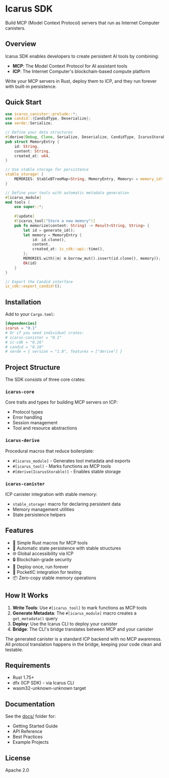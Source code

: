 # Icarus SDK

Build MCP (Model Context Protocol) servers that run as Internet Computer canisters.

## Overview

Icarus SDK enables developers to create persistent AI tools by combining:
- **MCP**: The Model Context Protocol for AI assistant tools
- **ICP**: The Internet Computer's blockchain-based compute platform

Write your MCP servers in Rust, deploy them to ICP, and they run forever with built-in persistence.

## Quick Start

```rust
use icarus_canister::prelude::*;
use candid::{CandidType, Deserialize};
use serde::Serialize;

// Define your data structures
#[derive(Debug, Clone, Serialize, Deserialize, CandidType, IcarusStorable)]
pub struct MemoryEntry {
    id: String,
    content: String,
    created_at: u64,
}

// Use stable storage for persistence
stable_storage! {
    MEMORIES: StableBTreeMap<String, MemoryEntry, Memory> = memory_id!(0);
}

// Define your tools with automatic metadata generation
#[icarus_module]
mod tools {
    use super::*;
    
    #[update]
    #[icarus_tool("Store a new memory")]
    pub fn memorize(content: String) -> Result<String, String> {
        let id = generate_id();
        let memory = MemoryEntry {
            id: id.clone(),
            content,
            created_at: ic_cdk::api::time(),
        };
        MEMORIES.with(|m| m.borrow_mut().insert(id.clone(), memory));
        Ok(id)
    }
}

// Export the Candid interface
ic_cdk::export_candid!();
```

## Installation

Add to your `Cargo.toml`:

```toml
[dependencies]
icarus = "0.1"
# Or if you need individual crates:
# icarus-canister = "0.1"
# ic-cdk = "0.16"
# candid = "0.10"
# serde = { version = "1.0", features = ["derive"] }
```

## Project Structure

The SDK consists of three core crates:

### `icarus-core`
Core traits and types for building MCP servers on ICP:
- Protocol types
- Error handling
- Session management
- Tool and resource abstractions

### `icarus-derive`
Procedural macros that reduce boilerplate:
- `#[icarus_module]` - Generates tool metadata and exports
- `#[icarus_tool]` - Marks functions as MCP tools
- `#[derive(IcarusStorable)]` - Enables stable storage

### `icarus-canister`
ICP canister integration with stable memory:
- `stable_storage!` macro for declaring persistent data
- Memory management utilities
- State persistence helpers

## Features

- 🔧 Simple Rust macros for MCP tools
- 💾 Automatic state persistence with stable structures
- 🌐 Global accessibility via ICP
- 🔒 Blockchain-grade security
- 🚀 Deploy once, run forever
- 🧪 PocketIC integration for testing
- 📦 Zero-copy stable memory operations

## How It Works

1. **Write Tools**: Use `#[icarus_tool]` to mark functions as MCP tools
2. **Generate Metadata**: The `#[icarus_module]` macro creates a `get_metadata()` query
3. **Deploy**: Use the Icarus CLI to deploy your canister
4. **Bridge**: The CLI's bridge translates between MCP and your canister

The generated canister is a standard ICP backend with no MCP awareness. All protocol translation happens in the bridge, keeping your code clean and testable.

## Requirements

- Rust 1.75+
- dfx (ICP SDK) - via Icarus CLI
- wasm32-unknown-unknown target

## Documentation

See the [docs/](docs/) folder for:
- Getting Started Guide
- API Reference
- Best Practices
- Example Projects

## License

Apache 2.0